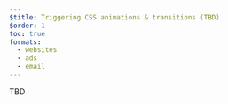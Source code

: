 ```yaml
---
$title: Triggering CSS animations & transitions (TBD)
$order: 1
toc: true
formats:
  - websites
  - ads
  - email
---
```


TBD